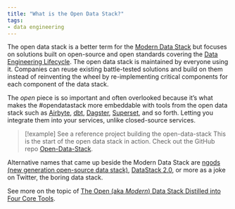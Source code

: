 ```yaml
---
title: "What is the Open Data Stack?"
tags:
- data engineering
---
```


The open data stack is a better term for the [Modern Data Stack](term/modern%20data%20stack.md) but focuses on solutions built on open-source and open standards covering the [Data Engineering Lifecycle](term/data%20engineering%20lifecycle.md). The open data stack is maintained by everyone using it. Companies can reuse existing battle-tested solutions and build on them instead of reinventing the wheel by re-implementing critical components for each component of the data stack.

The *open* piece is so important and often overlooked because it’s what makes the #opendatastack more embeddable with tools from the open data stack such as [Airbyte](term/airbyte.md), [dbt](dbt), [Dagster](Dagster), [Superset](term/apache%20superset), and so forth. Letting you integrate them into your services, unlike closed-source services.

> [!example] See a reference project building the open-data-stack
> This is the start of the open data stack in action. Check out the GitHub repo [Open-Data-Stack](https://github.com/airbytehq/open-data-stack/).

Alternative names that came up beside the Modern Data Stack are [ngods (new generation open-source data stack)](https://blog.devgenius.io/modern-data-stack-demo-5d75dcdfba50), [DataStack 2.0](https://dagster.io/blog/evolution-iq-case-study), or more as a joke on Twitter, the boring data stack.

See more on the topic of [The Open (aka *Modern*) Data Stack Distilled into Four Core Tools](https://airbyte.com/blog/modern-open-data-stack-four-core-tools).

